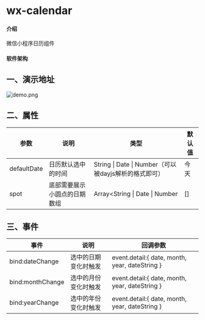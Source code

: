 # wx-calendar

#### 介绍
微信小程序日历组件

#### 软件架构
## 一、演示地址
![demo.png](https://gitee.com/GaoWeiQiang1996/wx-calendar/raw/master/demo.png)
## 二、属性
|参数|说明|类型|默认值|
|--|--|--|--|
|defaultDate|日历默认选中的时间|String \| Date \| Number（可以被dayjs解析的格式即可）|今天|
|spot|底部需要展示小圆点的日期数组|Array<String \| Date \| Number|[]|

## 三、事件
|事件|说明|回调参数|
|--|--|--|
|bind:dateChange|选中的日期变化时触发|event.detail:{ date, month, year, dateString }|
|bind:monthChange|选中的月份变化时触发|event.detail:{ date, month, year, dateString }|
|bind:yearChange|选中的年份变化时触发|event.detail:{ date, month, year, dateString }|